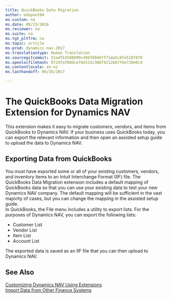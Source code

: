 ```yaml
---
title: QuickBooks Data Migration
author: edupont04
ms.custom: na
ms.date: 09/23/2016
ms.reviewer: na
ms.suite: na
ms.tgt_pltfrm: na
ms.topic: article
ms-prod: dynamics-nav-2017
ms.translationtype: Human Translation
ms.sourcegitcommit: 51adfb3588099c496f0946ff71da5c6fe518f070
ms.openlocfilehash: 0724faf08dce7de533c380f4212b67f6e730e0cd
ms.contentlocale: en-nz
ms.lasthandoff: 06/26/2017

---
```


# <a name="the-quickbooks-data-migration-extension-for-dynamics-nav"></a>The QuickBooks Data Migration Extension for Dynamics NAV
This extension makes it easy to migrate customers, vendors, and items from QuickBooks to Dynamics NAV. If your business uses QuickBooks today, you can export the relevant information and then open an assisted setup guide to upload the data to Dynamics NAV.  

## <a name="exporting-data-from-quickbooks"></a>Exporting Data from QuickBooks
You must have exported some or all of your existing customers, vendors, and inventory items to an Intuit Interchange Format (IIF) file. The QuickBooks Data Migration extension includes a default mapping of QuickBooks data so that you can use your existing data to test your new Dynamics NAV company. The default mapping will be sufficient in the vast majority of cases, but you can change the mapping in the assisted setup guide.  
In QuickBooks, the File menu includes a utility to export lists. For the purposes of Dynamics NAV, you can export the following lists:
- Customer List
- Vendor List
- Item List
- Account List  

The exported data is saved as an IIF file that you can then upload to Dynamics NAV.

## <a name="see-also"></a>See Also  
[Customizing Dynamics NAV Using Extensions ](ui-extensions.md)  
[Import Data from Other Finance Systems](upload-data.md)  


